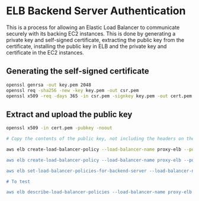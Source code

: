 # ELB Backend Server Authentication

This is a process for allowing an Elastic Load Balancer to communicate securely with its backing EC2 instances. This is done by generating a private key and self-signed certificate, extracting the public key from the certificate, installing the public key in ELB and the private key and certificate in the EC2 instances.

## Generating the self-signed certificate

```sh
openssl genrsa -out key.pem 2048
openssl req -sha256 -new -key key.pem -out csr.pem
openssl x509 -req -days 365 -in csr.pem -signkey key.pem -out cert.pem
```

## Extract and upload the public key

```sh
openssl x509 -in cert.pem -pubkey -noout

# Copy the contents of the public key, not including the headers on the first and last line

aws elb create-load-balancer-policy --load-balancer-name proxy-elb --policy-name proxy-public-key-policy --policy-type-name PublicKeyPolicyType --policy-attributes AttributeName=PublicKey,AttributeValue="# Paste public key here

aws elb create-load-balancer-policy --load-balancer-name proxy-elb --policy-name proxy-authentication-policy --policy-type-name BackendServerAuthenticationPolicyType --policy-attributes AttributeName=PublicKeyPolicyName,AttributeValue=proxy-public-key-policy

aws elb set-load-balancer-policies-for-backend-server --load-balancer-name proxy-elb --instance-port 443 --policy-names proxy-authentication-policy

# To test

aws elb describe-load-balancer-policies --load-balancer-name proxy-elb
```
